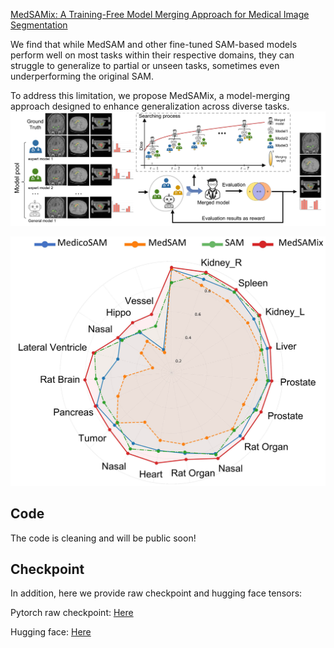 [MedSAMix: A Training-Free Model Merging Approach for Medical Image Segmentation]()

We find that while MedSAM and other fine-tuned SAM-based models perform well on most tasks within their respective domains, they can struggle to generalize to partial or unseen tasks, sometimes even underperforming the original SAM. 

To address this limitation, we propose MedSAMix, a model-merging approach designed to enhance generalization across diverse tasks.
![Our MedSAMix](fig/model.png)

![Performance of different SAM-based models](fig/git_fig1.png)


## Code
The code is cleaning and will be public soon!

## Checkpoint
In addition, here we provide raw checkpoint and hugging face tensors:

Pytorch raw checkpoint: [Here](https://drive.google.com/file/d/1RBsDZvFqJiAbbhnXTpSZs_uC-WKWrAJx/view?usp=sharing)

Hugging face: [Here](https://huggingface.co/guinansu/MedSAMix)
